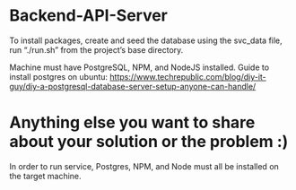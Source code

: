 # Backend-API-Server
To install packages, create and seed the database using the svc_data file, run “./run.sh” from the project’s base directory.

Machine must have PostgreSQL, NPM, and NodeJS installed.
Guide to install postgres on ubuntu: https://www.techrepublic.com/blog/diy-it-guy/diy-a-postgresql-database-server-setup-anyone-can-handle/

# Anything else you want to share about your solution or the problem :)
In order to run service, Postgres, NPM, and Node must all be installed on the target machine.
